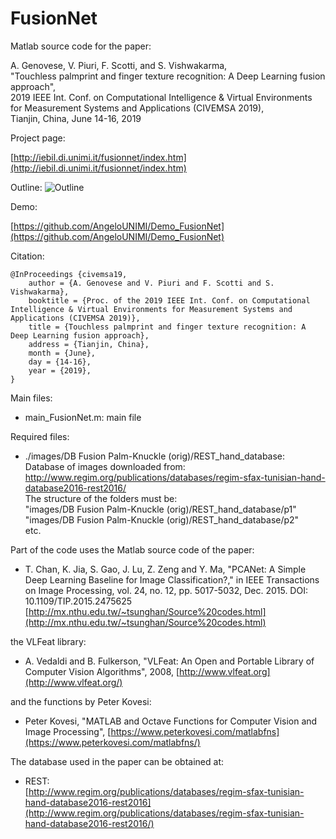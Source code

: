 # FusionNet

Matlab source code for the paper:

A. Genovese, V. Piuri, F. Scotti, and S. Vishwakarma,<br/>
"Touchless palmprint and finger texture recognition: A Deep Learning fusion approach", <br/>
2019 IEEE Int. Conf. on Computational Intelligence & Virtual Environments for Measurement Systems and Applications (CIVEMSA 		2019),<br/>
Tianjin, China, June 14-16, 2019
	
Project page:

[http://iebil.di.unimi.it/fusionnet/index.htm](http://iebil.di.unimi.it/fusionnet/index.htm)
    
Outline:
![Outline](http://iebil.di.unimi.it/fusionnet/imgs/outline.png "Outline")

Demo:

[https://github.com/AngeloUNIMI/Demo_FusionNet](https://github.com/AngeloUNIMI/Demo_FusionNet)

Citation:

    @InProceedings {civemsa19,
        author = {A. Genovese and V. Piuri and F. Scotti and S. Vishwakarma},
        booktitle = {Proc. of the 2019 IEEE Int. Conf. on Computational Intelligence & Virtual Environments for Measurement Systems and Applications (CIVEMSA 2019)},
        title = {Touchless palmprint and finger texture recognition: A Deep Learning fusion approach},
        address = {Tianjin, China},
        month = {June},
        day = {14-16},
        year = {2019},
    }

Main files:

- main_FusionNet.m: main file

Required files:

- ./images/DB Fusion Palm-Knuckle (orig)/REST_hand_database: <br/>
Database of images downloaded from: http://www.regim.org/publications/databases/regim-sfax-tunisian-hand-database2016-rest2016/<br/>
The structure of the folders must be:<br/>
"images/DB Fusion Palm-Knuckle (orig)/REST_hand_database/p1"<br/>
"images/DB Fusion Palm-Knuckle (orig)/REST_hand_database/p2"<br/>
etc.

Part of the code uses the Matlab source code of the paper:

- T. Chan, K. Jia, S. Gao, J. Lu, Z. Zeng and Y. Ma, 
"PCANet: A Simple Deep Learning Baseline for Image Classification?," 
in IEEE Transactions on Image Processing, vol. 24, no. 12, pp. 5017-5032, Dec. 2015.
DOI: 10.1109/TIP.2015.2475625
[http://mx.nthu.edu.tw/~tsunghan/Source%20codes.html](http://mx.nthu.edu.tw/~tsunghan/Source%20codes.html)
	
the VLFeat library:

- A. Vedaldi and B. Fulkerson, 
"VLFeat: An Open and Portable Library of Computer Vision Algorithms", 2008, 
[http://www.vlfeat.org](http://www.vlfeat.org/)
	
and the functions by Peter Kovesi:

- Peter Kovesi, 
"MATLAB and Octave Functions for Computer Vision and Image Processing", 
[https://www.peterkovesi.com/matlabfns](https://www.peterkovesi.com/matlabfns/)
	
The database used in the paper can be obtained at:

- REST:<br/>
[http://www.regim.org/publications/databases/regim-sfax-tunisian-hand-database2016-rest2016](http://www.regim.org/publications/databases/regim-sfax-tunisian-hand-database2016-rest2016/)

	
